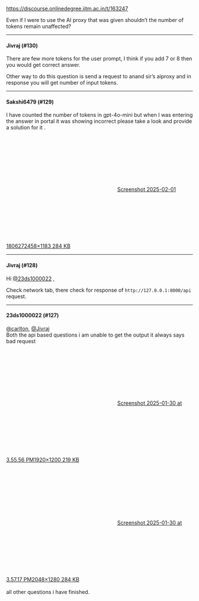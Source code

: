https://discourse.onlinedegree.iitm.ac.in/t/163247

Even if I were to use the AI proxy that was given shouldn’t the number of tokens remain unaffected?</p><hr>

<h4>Jivraj (#130)</h4>
<p>There are few more tokens for the user prompt, I think if you add 7 or 8 then you would get correct answer.</p>
<p>Other way to do this question is send a request to anand sir’s aiproxy and in response you will get number of input tokens.</p><hr>

<h4>Sakshi6479 (#129)</h4>
<p>I have counted the number of tokens in gpt-4o-mini but when I was entering the answer in portal it was showing incorrect please take a look and provide a solution for it .<br/>
<div class="lightbox-wrapper"><a class="lightbox" data-download-href="/uploads/short-url/o524PiqcD03bScfEheFjdh8Soii.png?dl=1" href="https://europe1.discourse-cdn.com/flex013/uploads/iitm/original/3X/a/8/a8c5d62747d23ed0d286375fa44222ddd87fba3e.png" rel="noopener nofollow ugc" title="Screenshot 2025-02-01 180627"><div class="meta"><svg aria-hidden="true" class="fa d-icon d-icon-far-image svg-icon"><use href="#far-image"></use></svg><span class="filename">Screenshot 2025-02-01 180627</span><span class="informations">2458×1183 284 KB</span><svg aria-hidden="true" class="fa d-icon d-icon-discourse-expand svg-icon"><use href="#discourse-expand"></use></svg></div></a></div></p><hr>

<h4>Jivraj (#128)</h4>
<p>Hi <a class="mention" href="/u/23ds1000022">@23ds1000022</a> ,</p>
<p>Check network tab, there check for response of <code>http://127.0.0.1:8000/api</code> request.</p><hr>

<h4>23ds1000022 (#127)</h4>
<p><a class="mention" href="/u/carlton">@carlton</a>, <a class="mention" href="/u/jivraj">@Jivraj</a><br/>
Both the api based questions i am unable to get the output it always says bad request<br/>
<div class="lightbox-wrapper"><a class="lightbox" data-download-href="/uploads/short-url/neBb1NrTfXruADuSrtrSuXa6aP9.jpeg?dl=1" href="https://europe1.discourse-cdn.com/flex013/uploads/iitm/original/3X/a/2/a2d87d7048eea2c5fb6527a5809ac1933296831b.jpeg" rel="noopener nofollow ugc" title="Screenshot 2025-01-30 at 3.55.56 PM"><div class="meta"><svg aria-hidden="true" class="fa d-icon d-icon-far-image svg-icon"><use href="#far-image"></use></svg><span class="filename">Screenshot 2025-01-30 at 3.55.56 PM</span><span class="informations">1920×1200 219 KB</span><svg aria-hidden="true" class="fa d-icon d-icon-discourse-expand svg-icon"><use href="#discourse-expand"></use></svg></div></a></div><br/>
<div class="lightbox-wrapper"><a class="lightbox" data-download-href="/uploads/short-url/nyxFayPyJSDzPwCnrykGS2l69Li.png?dl=1" href="https://europe1.discourse-cdn.com/flex013/uploads/iitm/original/3X/a/5/a5199d9f6c6e3733ee20568d5c787a40cad041f8.png" rel="noopener nofollow ugc" title="Screenshot 2025-01-30 at 3.57.17 PM"><div class="meta"><svg aria-hidden="true" class="fa d-icon d-icon-far-image svg-icon"><use href="#far-image"></use></svg><span class="filename">Screenshot 2025-01-30 at 3.57.17 PM</span><span class="informations">2048×1280 284 KB</span><svg aria-hidden="true" class="fa d-icon d-icon-discourse-expand svg-icon"><use href="#discourse-expand"></use></svg></div></a></div><br/>
all other questions i have finished.